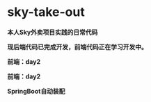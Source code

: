 # sky-take-out
**本人Sky外卖项目实践的日常代码**

**现后端代码已完成开发，前端代码正在学习开发中。**

**前端：day2**

**前端：day2**

**SpringBoot自动装配**